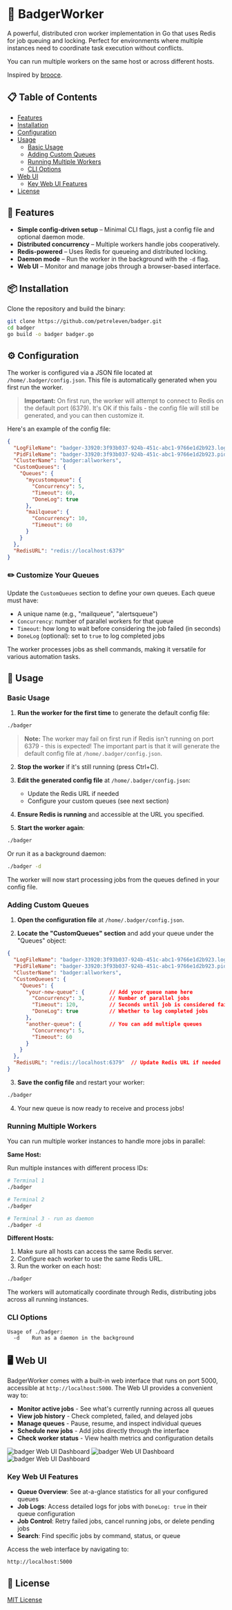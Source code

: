 # 🦡 BadgerWorker

A powerful, distributed cron worker implementation in Go that uses Redis for job queuing and locking. Perfect for environments where multiple instances need to coordinate task execution without conflicts.

You can run multiple workers on the same host or across different hosts.

Inspired by [brooce](https://github.com/SergeyTsalkov/brooce).

## 📋 Table of Contents

- [Features](#-features)
- [Installation](#-installation)
- [Configuration](#-configuration)
- [Usage](#-usage)
  - [Basic Usage](#basic-usage)
  - [Adding Custom Queues](#adding-custom-queues)
  - [Running Multiple Workers](#running-multiple-workers)
  - [CLI Options](#cli-options)
- [Web UI](#-web-ui)
  - [Key Web UI Features](#key-web-ui-features)
- [License](#-license)

## 🚀 Features

- **Simple config-driven setup** – Minimal CLI flags, just a config file and optional daemon mode.
- **Distributed concurrency** – Multiple workers handle jobs cooperatively.
- **Redis-powered** – Uses Redis for queueing and distributed locking.
- **Daemon mode** – Run the worker in the background with the `-d` flag.
- **Web UI** – Monitor and manage jobs through a browser-based interface.

## 📦 Installation

Clone the repository and build the binary:

```sh
git clone https://github.com/petreleven/badger.git
cd badger
go build -o badger badger.go
```

## ⚙️ Configuration

The worker is configured via a JSON file located at `/home/.badger/config.json`. This file is automatically generated when you first run the worker.

> **Important:** On first run, the worker will attempt to connect to Redis on the default port (6379). It's OK if this fails - the config file will still be generated, and you can then customize it.

Here's an example of the config file:

```json
{
  "LogFileName": "badger-33920:3f93b037-924b-451c-abc1-9766e1d2b923.log",
  "PidFileName": "badger-33920:3f93b037-924b-451c-abc1-9766e1d2b923.pid",
  "ClusterName": "badger:allworkers",
  "CustomQueues": {
    "Queues": {
      "mycustomqueue": {
        "Concurrency": 5,
        "Timeout": 60,
        "DoneLog": true
      },
      "mailqueue": {
        "Concurrency": 10,
        "Timeout": 60
      }
    }
  },
  "RedisURL": "redis://localhost:6379"
}
```

### ✏️ Customize Your Queues

Update the `CustomQueues` section to define your own queues. Each queue must have:

- A unique name (e.g., "mailqueue", "alertsqueue")
- `Concurrency`: number of parallel workers for that queue
- `Timeout`: how long to wait before considering the job failed (in seconds)
- `DoneLog` (optional): set to `true` to log completed jobs

The worker processes jobs as shell commands, making it versatile for various automation tasks.

## 🧠 Usage

### Basic Usage

1. **Run the worker for the first time** to generate the default config file:

```sh
./badger
```

> **Note:** The worker may fail on first run if Redis isn't running on port 6379 - this is expected! The important part is that it will generate the default config file at `/home/.badger/config.json`.

2. **Stop the worker** if it's still running (press Ctrl+C).

3. **Edit the generated config file** at `/home/.badger/config.json`:
   - Update the Redis URL if needed
   - Configure your custom queues (see next section)

4. **Ensure Redis is running** and accessible at the URL you specified.

5. **Start the worker again**:

```sh
./badger
```

Or run it as a background daemon:

```sh
./badger -d
```

The worker will now start processing jobs from the queues defined in your config file.

### Adding Custom Queues

1. **Open the configuration file** at `/home/.badger/config.json`.

2. **Locate the "CustomQueues" section** and add your queue under the "Queues" object:

```json
{
  "LogFileName": "badger-33920:3f93b037-924b-451c-abc1-9766e1d2b923.log",
  "PidFileName": "badger-33920:3f93b037-924b-451c-abc1-9766e1d2b923.pid",
  "ClusterName": "badger:allworkers",
  "CustomQueues": {
    "Queues": {
      "your-new-queue": {        // Add your queue name here
        "Concurrency": 3,        // Number of parallel jobs
        "Timeout": 120,          // Seconds until job is considered failed
        "DoneLog": true          // Whether to log completed jobs
      },
      "another-queue": {         // You can add multiple queues
        "Concurrency": 5,
        "Timeout": 60
      }
    }
  },
  "RedisURL": "redis://localhost:6379"  // Update Redis URL if needed
}
```

3. **Save the config file** and restart your worker:

```sh
./badger
```

4. Your new queue is now ready to receive and process jobs!

### Running Multiple Workers

You can run multiple worker instances to handle more jobs in parallel:

**Same Host:**

Run multiple instances with different process IDs:

```sh
# Terminal 1
./badger

# Terminal 2
./badger

# Terminal 3 - run as daemon
./badger -d
```

**Different Hosts:**

1. Make sure all hosts can access the same Redis server.
2. Configure each worker to use the same Redis URL.
3. Run the worker on each host:

```sh
./badger
```

The workers will automatically coordinate through Redis, distributing jobs across all running instances.

### CLI Options

```sh
Usage of ./badger:
  -d    Run as a daemon in the background
```

## 🖥️ Web UI

BadgerWorker comes with a built-in web interface that runs on port 5000, accessible at `http://localhost:5000`. The Web UI provides a convenient way to:

- **Monitor active jobs** - See what's currently running across all queues
- **View job history** - Check completed, failed, and delayed jobs
- **Manage queues** - Pause, resume, and inspect individual queues
- **Schedule new jobs** - Add jobs directly through the interface
- **Check worker status** - View health metrics and configuration details

![badger Web UI Dashboard](./ui_images/ui_home.png)
![badger Web UI Dashboard](./ui_images/queue.png)
![badger Web UI Dashboard](./ui_images/job_logs.png)

### Key Web UI Features

- **Queue Overview**: See at-a-glance statistics for all your configured queues
- **Job Logs**: Access detailed logs for jobs with `DoneLog: true` in their queue configuration
- **Job Control**: Retry failed jobs, cancel running jobs, or delete pending jobs
- **Search**: Find specific jobs by command, status, or queue

Access the web interface by navigating to:
```
http://localhost:5000
```

## 📝 License

[MIT License](LICENSE)
